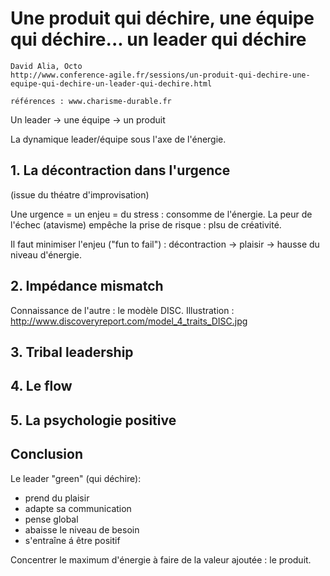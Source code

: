 # Une produit qui déchire, une équipe qui déchire... un leader qui déchire
    David Alia, Octo
    http://www.conference-agile.fr/sessions/un-produit-qui-dechire-une-equipe-qui-dechire-un-leader-qui-dechire.html
    
    références : www.charisme-durable.fr

Un leader -> une équipe -> un produit

La dynamique leader/équipe sous l'axe de l'énergie.

## 1. La décontraction dans l'urgence
(issue du théatre d'improvisation)

Une urgence = un enjeu = du stress : consomme de l'énergie.
La peur de l'échec (atavisme) empêche la prise de risque : plsu de créativité.

Il faut minimiser l'enjeu ("fun to fail") : décontraction -> plaisir -> hausse du niveau d'énergie.

## 2. Impédance mismatch
Connaissance de l'autre : le modèle DISC. Illustration : http://www.discoveryreport.com/model_4_traits_DISC.jpg


## 3. Tribal leadership
## 4. Le flow
## 5. La psychologie positive
## Conclusion
Le leader "green" (qui déchire):
* prend du plaisir
* adapte sa communication
* pense global
* abaisse le niveau de besoin
* s'entraîne á être positif

Concentrer le maximum d'énergie à faire de la valeur ajoutée : le produit.
